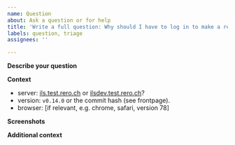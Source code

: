 ```yaml
---
name: Question
about: Ask a question or for help
title: 'Write a full question: Why should I have to log in to make a request?'
labels: question, triage
assignees: ''

---
```


<!--
    Please, fill the bug report as precisely as possible.
    Write a full sentence in the issue title.
    Thanks a lot for helping us!
 -->

**Describe your question**

<!--
    What are you trying to do? What surprised you in the way RERO ILS
    is functioning?
-->

**Context**

<!--
    Tell us on which server the question relates to.
-->

* server: [ils.test.rero.ch][1] or [ilsdev.test.rero.ch][2]?
* version: `v0.14.0` or the commit hash (see frontpage).
* browser: [if relevant, e.g. chrome, safari, version 78]

[1]: https://ils.test.rero.ch
[2]: https://ilsdev.test.rero.ch

**Screenshots**

<!--
    If applicable, add screenshots to help explain your problem.
-->

**Additional context**

<!--
    Add any other context about the problem here.
-->
